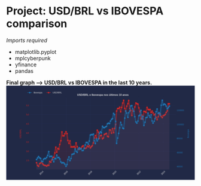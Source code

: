 # Project: USD/BRL vs IBOVESPA comparison

*Imports required*
- matplotlib.pyplot
- mplcyberpunk
- yfinance
- pandas


**Final graph --> USD/BRL vs IBOVESPA in the last 10 years.**
![Final graph](graf.png)